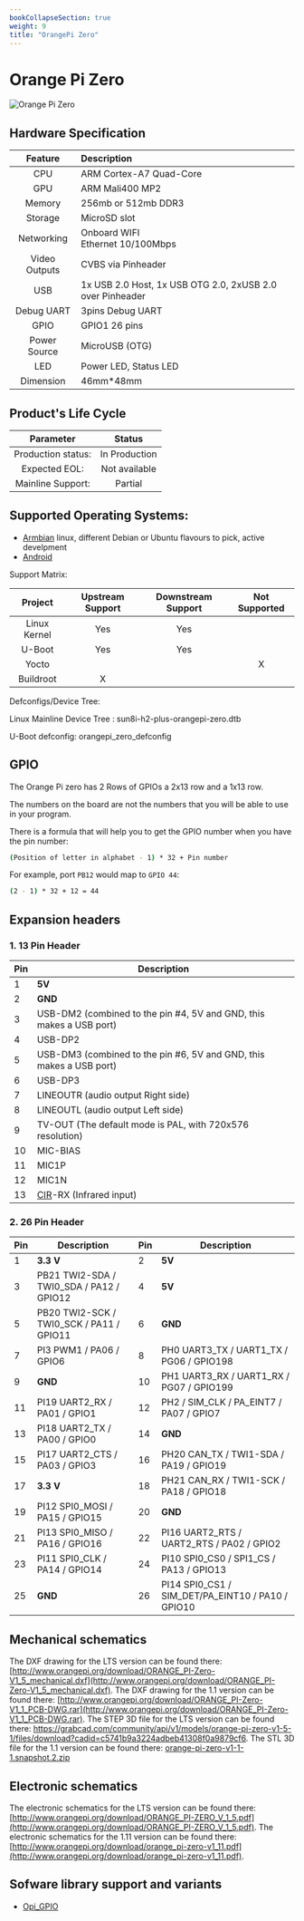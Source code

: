 ```yaml
---
bookCollapseSection: true
weight: 9
title: "OrangePi Zero"
---
```


<!-- Board Official Name -->
# Orange Pi Zero

<!-- Image, prefer raw ones with no comments or marks -->

![Orange Pi Zero](/images/opi_zero.jpg "Orange Pi Zero")



<!-- Hardware description, taken from the OPI product page-->
## Hardware Specification
|Feature|Description|
|:--:|:-- |
|CPU | ARM Cortex-A7 Quad-Core  |
|GPU | ARM Mali400 MP2 |
|Memory| 256mb or 512mb DDR3  |
| Storage | MicroSD slot |
|Networking | Onboard WIFI <br> Ethernet 10/100Mbps|
|Video Outputs | CVBS via Pinheader|
|USB | 1x USB 2.0 Host, 1x USB OTG 2.0, 2xUSB 2.0 over Pinheader|
|Debug UART | 3pins Debug UART |
|GPIO | GPIO1 26 pins|
|Power Source |MicroUSB (OTG)|
|LED | Power LED, Status LED |
|Dimension| 46mm*48mm  |


<!--  OEM data (must be coordinated/configrmed with Orange Pi)-->
## Product's Life Cycle

| Parameter | Status  |
|:--:|:--:|
| Production status: | In Production |
| Expected EOL: | Not available |
| Mainline Support:| Partial |

<!-- OS Support with links to the download page if possible -->
## Supported Operating Systems: 

- [Armbian](https://www.armbian.com/orange-pi-zero/) linux, different Debian or Ubuntu flavours to pick, active develpment
- [Android](#)


Support Matrix: 

| Project |  Upstream Support | Downstream Support | Not Supported | 
|:--:|:--:|:--:|:--:|
| Linux Kernel | Yes | Yes | | 
|U-Boot| Yes | Yes||
| Yocto| | | X |
|Buildroot|X| ||

Defconfigs/Device Tree: 
    
Linux Mainline Device Tree : sun8i-h2-plus-orangepi-zero.dtb 

U-Boot defconfig: orangepi_zero_defconfig

## GPIO

The Orange Pi zero has 2 Rows of GPIOs a 2x13 row and a 1x13 row. 

The numbers on the board are not the numbers that you will be able to use in your program.

There is a formula that will help you to get the GPIO number when you have the pin number:


```bash
(Position of letter in alphabet - 1) * 32 + Pin number
```

For example, port `PB12` would map to `GPIO 44`:

```bash
(2 - 1) * 32 + 12 = 44
```

## Expansion headers

### 1. 13 Pin Header

| Pin | Description                                                         |
| --- | ------------------------------------------------------------------- |
| 1   | **5V**                                                              |
| 2   | **GND**                                                             |
| 3   | USB-DM2 (combined to the pin #4, 5V and GND, this makes a USB port) |
| 4   | USB-DP2                                                             |
| 5   | USB-DM3 (combined to the pin #6, 5V and GND, this makes a USB port) |
| 6   | USB-DP3                                                             |
| 7   | LINEOUTR (audio output Right side)                                  |
| 8   | LINEOUTL (audio output Left side)                                   |
| 9   | TV-OUT (The default mode is PAL, with 720x576 resolution)           |
| 10  | MIC-BIAS                                                            |
| 11  | MIC1P                                                               |
| 12  | MIC1N                                                               |
| 13  | [CIR](http://linux-sunxi.org/CIR)-RX (Infrared input)               |


### 2. 26 Pin Header

| Pin | Description                              | Pin | Description                                       |
| --- | ---------------------------------------- | --- | ------------------------------------------------- |
| 1   | **3.3 V**                                | 2   | **5V**                                            |
| 3   | PB21 TWI2-SDA / TWI0_SDA / PA12 / GPIO12 | 4   | **5V**                                            |
| 5   | PB20 TWI2-SCK / TWI0_SCK / PA11 / GPIO11 | 6   | **GND**                                           |
| 7   | PI3 PWM1 / PA06 / GPIO6                  | 8   | PH0 UART3_TX / UART1_TX / PG06 / GPIO198          |
| 9   | **GND**                                  | 10  | PH1 UART3_RX / UART1_RX / PG07 / GPIO199          |
| 11  | PI19 UART2_RX / PA01 / GPIO1             | 12  | PH2 / SIM_CLK / PA_EINT7 / PA07 / GPIO7           |
| 13  | PI18 UART2_TX / PA00 / GPIO0             | 14  | **GND**                                           |
| 15  | PI17 UART2_CTS / PA03 / GPIO3            | 16  | PH20 CAN_TX / TWI1-SDA / PA19 / GPIO19            |
| 17  | **3.3 V**                                | 18  | PH21 CAN_RX / TWI1-SCK / PA18 / GPIO18            |
| 19  | PI12 SPI0_MOSI / PA15 / GPIO15           | 20  | **GND**                                           |
| 21  | PI13 SPI0_MISO / PA16 / GPIO16           | 22  | PI16 UART2_RTS / UART2_RTS / PA02 / GPIO2         |
| 23  | PI11 SPI0_CLK / PA14 / GPIO14            | 24  | PI10 SPI0_CS0 / SPI1_CS / PA13 / GPIO13           |
| 25  | **GND**                                  | 26  | PI14 SPI0_CS1 / SIM_DET/PA_EINT10 / PA10 / GPIO10 |


## Mechanical schematics

The DXF drawing for the LTS version can be found there: [http://www.orangepi.org/download/ORANGE_PI-Zero-V1_5_mechanical.dxf](http://www.orangepi.org/download/ORANGE_PI-Zero-V1_5_mechanical.dxf).
The DXF drawing for the 1.1 version can be found there: [http://www.orangepi.org/download/ORANGE_PI-Zero-V1_1_PCB-DWG.rar](http://www.orangepi.org/download/ORANGE_PI-Zero-V1_1_PCB-DWG.rar).
The STEP 3D file for the LTS version can be found there: https://grabcad.com/community/api/v1/models/orange-pi-zero-v1-5-1/files/download?cadid=c5741b9a3224adbeb41308f0a9879cf6.
The STL 3D file for the 1.1 version can be found there: [orange-pi-zero-v1-1-1.snapshot.2.zip](https://d2t1xqejof9utc.cloudfront.net/cads/files/c595954874e133ae666afdb34c4d7cf9/original.zip) 

## Electronic schematics

The electronic schematics for the LTS version can be found there: [http://www.orangepi.org/download/ORANGE_PI-ZERO_V_1_5.pdf](http://www.orangepi.org/download/ORANGE_PI-ZERO_V_1_5.pdf).
The electronic schematics for the 1.11 version can be found there: [http://www.orangepi.org/download/orange_pi-zero-v1_11.pdf](http://www.orangepi.org/download/orange_pi-zero-v1_11.pdf).


<!-- Specific Library support (always with the link to the lib code) -->
## Sofware library support and variants
- [Opi_GPIO](https://github.com/user_/lib_)
#
